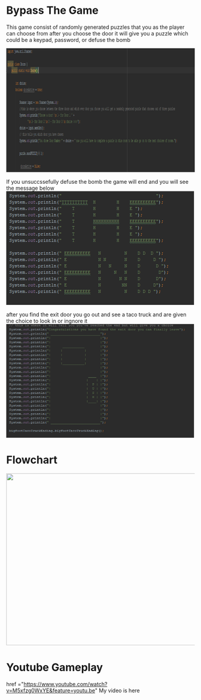 # Bypass The Game

This game consist of randomly generated puzzles that you as the player can choose from
after you choose the door it will give you a puzzle which could be a keypad, password, or defuse the bomb


<img src="Doors.PNG" height = "330" width ="1323">

If you unsuccssefully defuse the bomb the game will end and you will see the message below
<img src="THE END.PNG" height = "303" width ="502">

after you find the exit door you go out and see a taco truck and are given the choice to look in or ingnore it
<img src="exit.PNG" height = "303" width ="502">


# Flowchart
<img src="game.com Java Flowchart  (1).png" height = "458" width ="664">




# Youtube Gameplay
href ="https://www.youtube.com/watch?v=M5xfzg0WxYE&feature=youtu.be" My video is here</a>
